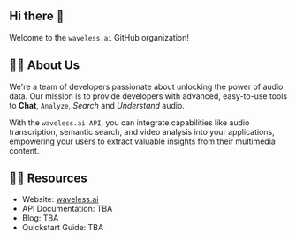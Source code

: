 ## Hi there 👋

Welcome to the `waveless.ai` GitHub organization!

## 🙋‍♀️ About Us
We're a team of developers passionate about unlocking the power of audio data. Our mission is to provide developers with advanced, easy-to-use tools to **Chat**, `Analyze`, *Search* and _Understand_ audio.

With the `waveless.ai API`, you can integrate capabilities like audio transcription, semantic search, and video analysis into your applications, empowering your users to extract valuable insights from their multimedia content.


## 👩‍💻 Resources
- Website: [waveless.ai](https://waveless.ai)
- API Documentation: TBA
- Blog: TBA
- Quickstart Guide: TBA

